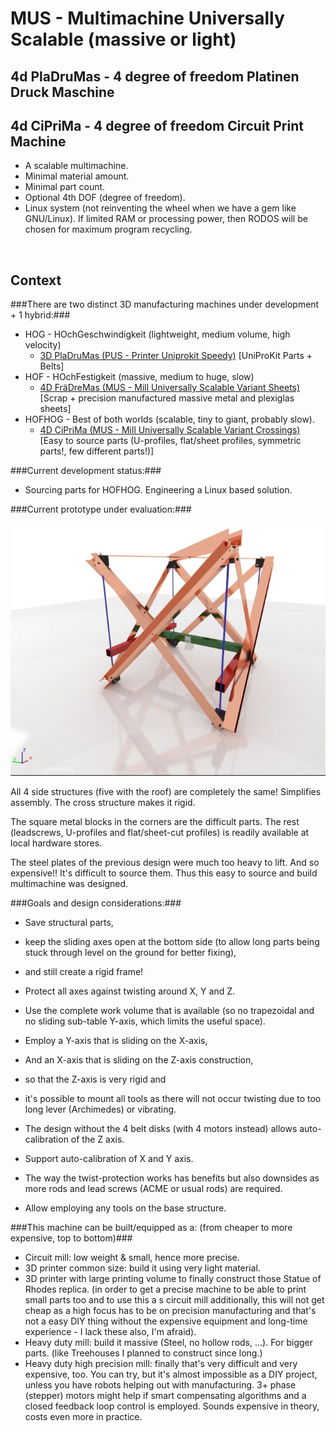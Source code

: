 MUS - Multimachine Universally Scalable (massive or light)
===========

4d PlaDruMas - 4 degree of freedom Platinen Druck Maschine
------------

4d CiPriMa - 4 degree of freedom Circuit Print Machine
------------


* A scalable multimachine.
* Minimal material amount.
* Minimal part count.
* Optional 4th DOF (degree of freedom).
* Linux system (not reinventing the wheel when we have a gem like GNU/Linux). If limited RAM or processing power, then RODOS will be chosen for maximum program recycling.


<img alt="" title=""/>


Context
----
###There are two distinct 3D manufacturing machines under development + 1 hybrid:###

* HOG  - HOchGeschwindigkeit (lightweight, medium volume, high velocity)
    * <a href="https://forum.opensourceecology.de/viewtopic.php?f=28&t=619">3D PlaDruMas (PUS - Printer Uniprokit Speedy)</a> [UniProKit Parts + Belts]
* HOF  - HOchFestigkeit (massive, medium to huge, slow)
    * <a href="http://forum.opensourceecology.de/viewtopic.php?f=30&t=617">4D FräDreMas (MUS - Mill Universally Scalable Variant Sheets)</a> [Scrap + precision manufactured massive metal and plexiglas sheets]
* HOFHOG - Best of both worlds (scalable, tiny to giant, probably slow).
    * <a href="http://forum.opensourceecology.de/viewtopic.php?f=30&t=617">4D CiPriMa (MUS - Mill Universally Scalable Variant Crossings)</a> [Easy to source parts (U-profiles, flat/sheet profiles, symmetric parts!, few different parts!)]


###Current development status:###
* Sourcing parts for HOFHOG. Engineering a Linux based solution.

###Current prototype under evaluation:###
<!-- <img href="http://forum.opensourceecology.de/download/file.php?id=59" alt="" title=""/> -->
![CiPriMa Structure Overview](multimachine_universally_scalable.white.axis_coloured_rgb.all_axes.jpg "CiPriMa Structure Overview! All sides symmetric and equal.")

All 4 side structures (five with the roof) are completely the same! Simplifies assembly. The cross structure makes it rigid.

The square metal blocks in the corners are the difficult parts.
The rest (leadscrews, U-profiles and flat/sheet-cut profiles) is readily available at local hardware stores.

The steel plates of the previous design were much too heavy to lift. And so expensive!! It's difficult to source them. Thus this easy to source and build multimachine was designed.




###Goals and design considerations:###

* Save structural parts,
* keep the sliding axes open at the bottom side (to allow long parts being stuck through level on the ground for better fixing),
* and still create a rigid frame!
* Protect all axes against twisting around X, Y and Z.
* Use the complete work volume that is available (so no trapezoidal and no sliding sub-table Y-axis, which limits the useful space).
* Employ a Y-axis that is sliding on the X-axis,
* And an X-axis that is sliding on the Z-axis construction,
* so that the Z-axis is very rigid and 
* it's possible to mount all tools as there will not occur twisting due to too long lever (Archimedes) or vibrating.
* The design without the 4 belt disks (with 4 motors instead) allows auto-calibration of the Z axis.
* Support auto-calibration of X and Y axis.

* The way the twist-protection works has benefits but also downsides as more rods and lead screws (ACME or usual rods) are required.
* Allow employing any tools on the base structure.

###This machine can be built/equipped as a: (from cheaper to more expensive, top to bottom)###

* Circuit mill: low weight & small, hence more precise.
* 3D printer common size: build it using very light material.
* 3D printer with large printing volume to finally construct those Statue of Rhodes replica. (in order to get a precise machine to be able to print small parts too and to use this a s circuit mill additionally, this will not get cheap as a high focus has to be on precision manufacturing and that's not a easy DIY thing without the expensive equipment and long-time experience - I lack these also, I'm afraid).
* Heavy duty mill: build it massive (Steel, no hollow rods, ...). For bigger parts. (like Treehouses I planned to construct since long.)
* Heavy duty high precision mill: finally that's very difficult and very expensive, too. You can try, but it's almost impossible as a DIY project, unless you have robots helping out with manufacturing. 3+ phase (stepper) motors might help if smart compensating algorithms and a closed feedback loop control is employed. Sounds expensive in theory, costs even more in practice.


